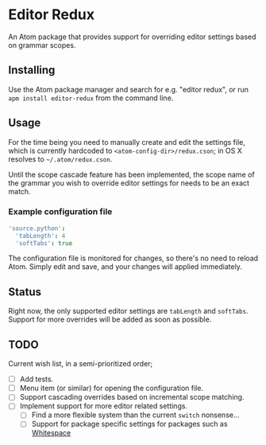 # Editor Redux
An Atom package that provides support for overriding editor settings based on
grammar scopes.

## Installing
Use the Atom package manager and search for e.g. "editor redux", or run
`apm install editor-redux` from the command line.

## Usage
For the time being you need to manually create and edit the settings file,
which is currently hardcoded to `<atom-config-dir>/redux.cson`;
in OS X resolves to `~/.atom/redux.cson`.

Until the scope cascade feature has been implemented, the scope name of the
grammar you wish to override editor settings for needs to be an exact match.

### Example configuration file
```coffeescript
'source.python':
  'tabLength': 4
  'softTabs': true
```

The configuration file is monitored for changes, so there's no need to reload
Atom. Simply edit and save, and your changes will applied immediately.

## Status
Right now, the only supported editor settings are `tabLength` and `softTabs`.
Support for more overrides will be added as soon as possible.

## TODO
Current wish list, in a semi-prioritized order;

- [ ] Add tests.
- [ ] Menu item (or similar) for opening the configuration file.
- [ ] Support cascading overrides based on incremental scope matching.
- [ ] Implement support for more editor related settings.
  - [ ] Find a more flexible system than the current `switch` nonsense...
  - [ ] Support for package specific settings for packages such as
    [Whitespace](https://github.com/atom/whitespace)
